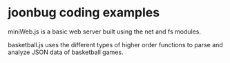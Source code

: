 # joonbug coding examples

miniWeb.js is a basic web server built using the net and fs modules.

basketball.js uses the different types of higher order functions to parse and analyze JSON data of basketball games.
